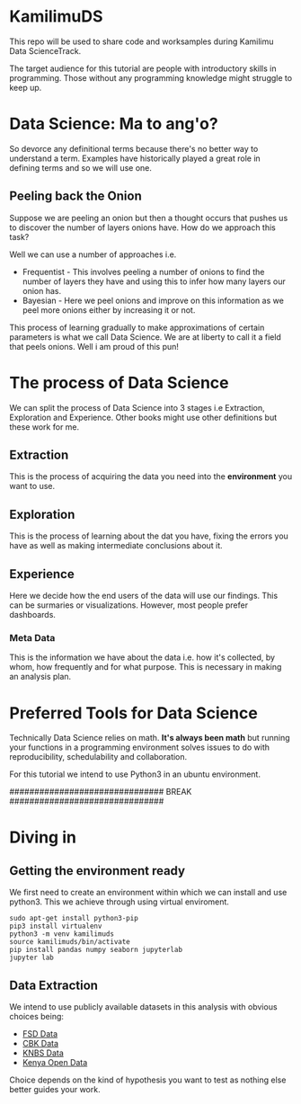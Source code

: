 # KamilimuDS
This repo will be used to share code and worksamples during Kamilimu Data ScienceTrack.

The target audience for this tutorial are people with introductory skills in programming. Those without any programming knowledge might struggle to keep up.

# Data Science: Ma to ang'o?
So devorce any definitional terms because there's no better way to understand a term. Examples have historically played a great role in defining terms and so we will use one.

## Peeling back the Onion
Suppose we are peeling an onion but then a thought occurs that pushes us to discover the number of layers onions have. How do we approach this task?

Well we can use a number of approaches i.e.
* Frequentist - This involves peeling a number of onions to find the number of layers they have and using this to infer how many layers our onion has.
* Bayesian - Here we peel onions and improve on this information as we peel more onions either by increasing it or not.

This process of learning gradually to make approximations of certain parameters is what we call Data Science. 
We are at liberty to call it a field that peels onions. Well i am proud of this pun!

# The process of Data Science
We can split the process of Data Science into 3 stages i.e Extraction, Exploration and Experience. Other books might use other definitions but these work for me.

## Extraction
This is the process of acquiring the data you need into the **environment** you want to use.

## Exploration
This is the process of learning about the dat you have, fixing the errors you have as well as making intermediate conclusions about it.

## Experience
Here we decide how the end users of the data will use our findings. This can be surmaries or visualizations. However, most people prefer dashboards.

### Meta Data
This is the information we have about the data i.e. how it's collected, by whom, how frequently and for what purpose. This is necessary in making an analysis plan.

# Preferred Tools for Data Science
Technically Data Science relies on math. **It's always been math** but running your functions in a programming environment solves issues to do with reproducibility, schedulability and collaboration.

For this tutorial we intend to use Python3 in an ubuntu environment.

############################### BREAK ###############################

# Diving in

## Getting the environment ready
We first need to create an environment within which we can install and use python3. This we achieve through using virtual enviroment.

```
sudo apt-get install python3-pip
pip3 install virtualenv
python3 -m venv kamilimuds
source kamilimuds/bin/activate
pip install pandas numpy seaborn jupyterlab
jupyter lab
```
## Data Extraction
We intend to use publicly available datasets in this analysis with obvious choices being:
* [FSD Data](https://fsdkenya.org/knowledge-hub/dataset/)
* [CBK Data](https://www.centralbank.go.ke/)
* [KNBS Data](https://www.knbs.or.ke/)
* [Kenya Open Data](http://www.opendata.go.ke/)

Choice depends on the kind of hypothesis you want to test as nothing else better guides your work.

